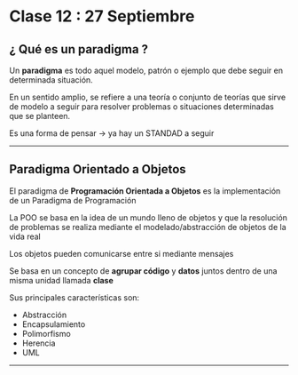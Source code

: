 # Clase 12 : 27 Septiembre

## ¿ Qué es un paradigma ?

Un **paradigma** es todo aquel modelo, patrón o ejemplo que debe seguir en determinada situación.

En un sentido amplio, se refiere a una teoría o conjunto de teorías que sirve de modelo a seguir para resolver problemas o situaciones determinadas que se planteen.

Es una forma de pensar -> ya hay un STANDAD a seguir

---

## Paradigma Orientado a Objetos

El paradigma de **Programación Orientada a Objetos** es la implementación de un Paradigma de Programación

La POO se basa en la idea de un mundo lleno de objetos y que la resolución  de problemas se realiza mediante el modelado/abstracción de objetos de la vida real

Los objetos pueden comunicarse entre si mediante mensajes

Se basa en un concepto de **agrupar código** y **datos** juntos dentro de una misma unidad llamada **clase**

Sus principales características son:

  * Abstracción
  * Encapsulamiento
  * Polimorfismo
  * Herencia
  * UML

---
